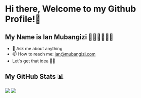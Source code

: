 # Hi there, Welcome to my Github Profile!👋
## My Name is Ian Mubangizi 👨🏾‍🎓👨🏾‍💻

- 💬 Ask me about anything
- 📫 How to reach me: ian@mubangizi.com
- Let's get that idea 🚀🤘

## My GitHub Stats 📊
<a href="https://github.com/anuraghazra/github-readme-stats">
  <img align="left" src="https://github-readme-stats.vercel.app/api?username=ianmubangizi&count_private=true&show_icons=true&theme=radical" />
</a>

<a href="https://github.com/anuraghazra/convoychat">
  <img align="center" src="https://github-readme-stats.vercel.app/api/top-langs/?username=ianmubangizi" />
</a>

<!-- [![ian mubangizi's stats](https://github-readme-stats.vercel.app/api/wakatime?username=ianmubangizi)](https://github.com/anuraghazra/github-readme-stats) -->

